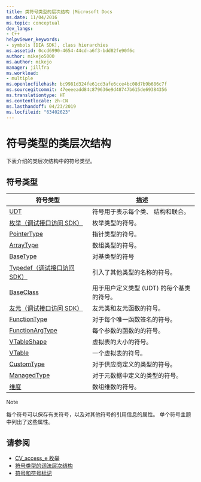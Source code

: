 ```yaml
---
title: 类符号类型的层次结构 |Microsoft Docs
ms.date: 11/04/2016
ms.topic: conceptual
dev_langs:
- C++
helpviewer_keywords:
- symbols [DIA SDK], class hierarchies
ms.assetid: 0ccd6990-4654-44cd-a6f3-bdd82fe90f6c
author: mikejo5000
ms.author: mikejo
manager: jillfra
ms.workload:
- multiple
ms.openlocfilehash: bc9981d324fe61cd3afe6cce4bc08d7b9b686c7f
ms.sourcegitcommit: 47eeeeadd84c879636e9d48747b615de69384356
ms.translationtype: HT
ms.contentlocale: zh-CN
ms.lasthandoff: 04/23/2019
ms.locfileid: "63402623"
---
```

# <a name="class-hierarchy-of-symbol-types"></a>符号类型的类层次结构
下表介绍的类层次结构中的符号类型。

## <a name="symbol-types"></a>符号类型

|符号类型|描述|
|-----------------|-----------------|
|[UDT](../../debugger/debug-interface-access/udt.md)|符号用于表示每个类、 结构和联合。|
|[枚举（调试接口访问 SDK）](../../debugger/debug-interface-access/enum-debug-interface-access-sdk.md)|枚举类型的符号。|
|[PointerType](../../debugger/debug-interface-access/pointertype.md)|指针类型的符号。|
|[ArrayType](../../debugger/debug-interface-access/arraytype.md)|数组类型的符号。|
|[BaseType](../../debugger/debug-interface-access/basetype.md)|对基类型的符号|
|[Typedef（调试接口访问 SDK）](../../debugger/debug-interface-access/typedef-debug-interface-access-sdk.md)|引入了其他类型的名称的符号。|
|[BaseClass](../../debugger/debug-interface-access/baseclass.md)|用于用户定义类型 (UDT) 的每个基类的符号。|
|[友元（调试接口访问 SDK）](../../debugger/debug-interface-access/friend-debug-interface-access-sdk.md)|友元类和友元函数的符号。|
|[FunctionType](../../debugger/debug-interface-access/functiontype.md)|对于每个唯一函数签名的符号。|
|[FunctionArgType](../../debugger/debug-interface-access/functionargtype.md)|每个参数的函数的的符号。|
|[VTableShape](../../debugger/debug-interface-access/vtableshape.md)|虚拟表的大小的符号。|
|[VTable](../../debugger/debug-interface-access/vtable.md)|一个虚拟表的符号。|
|[CustomType](../../debugger/debug-interface-access/customtype.md)|对于供应商定义的类型的符号。|
|[ManagedType](../../debugger/debug-interface-access/managedtype.md)|对于元数据中定义的类型的符号。|
|[维度](../../debugger/debug-interface-access/dimension.md)|数组维数的符号。|

> [!NOTE]
> 每个符号可以保存有关符号，以及对其他符号的引用信息的属性。 单个符号主题中列出了这些属性。

## <a name="see-also"></a>请参阅
- [CV_access_e 枚举](../../debugger/debug-interface-access/cv-access-e.md)
- [符号类型的词法层次结构](../../debugger/debug-interface-access/lexical-hierarchy-of-symbol-types.md)
- [符号和符号标记](../../debugger/debug-interface-access/symbols-and-symbol-tags.md)